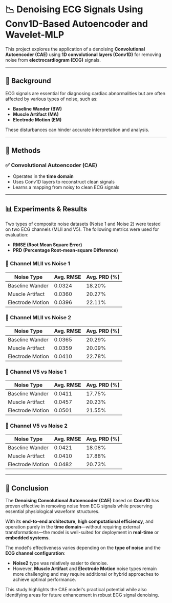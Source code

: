 # 📉 Denoising ECG Signals Using Conv1D-Based Autoencoder and Wavelet-MLP

This project explores the application of a denoising **Convolutional Autoencoder (CAE)** using **1D convolutional layers (Conv1D)** for removing noise from **electrocardiogram (ECG)** signals.

---

## 🧠 Background

ECG signals are essential for diagnosing cardiac abnormalities but are often affected by various types of noise, such as:

- **Baseline Wander (BW)**
- **Muscle Artifact (MA)**
- **Electrode Motion (EM)**

These disturbances can hinder accurate interpretation and analysis.

---

## 🧰 Methods

### ✅ Convolutional Autoencoder (CAE)

- Operates in the **time domain**
- Uses Conv1D layers to reconstruct clean signals
- Learns a mapping from noisy to clean ECG signals

---

## 📊 Experiments & Results

Two types of composite noise datasets (Noise 1 and Noise 2) were tested on two ECG channels (MLII and V5). The following metrics were used for evaluation:

- **RMSE (Root Mean Square Error)**
- **PRD (Percentage Root-mean-square Difference)**

### 🔬 Channel MLII vs Noise 1

| Noise Type       | Avg. RMSE | Avg. PRD (%) |
| ---------------- | --------- | ------------ |
| Baseline Wander  | 0.0324    | 18.20%       |
| Muscle Artifact  | 0.0360    | 20.27%       |
| Electrode Motion | 0.0396    | 22.11%       |

### 🔬 Channel MLII vs Noise 2

| Noise Type       | Avg. RMSE | Avg. PRD (%) |
| ---------------- | --------- | ------------ |
| Baseline Wander  | 0.0365    | 20.29%       |
| Muscle Artifact  | 0.0359    | 20.09%       |
| Electrode Motion | 0.0410    | 22.78%       |

### 🔬 Channel V5 vs Noise 1

| Noise Type       | Avg. RMSE | Avg. PRD (%) |
| ---------------- | --------- | ------------ |
| Baseline Wander  | 0.0411    | 17.75%       |
| Muscle Artifact  | 0.0457    | 20.23%       |
| Electrode Motion | 0.0501    | 21.55%       |

### 🔬 Channel V5 vs Noise 2

| Noise Type       | Avg. RMSE | Avg. PRD (%) |
| ---------------- | --------- | ------------ |
| Baseline Wander  | 0.0421    | 18.08%       |
| Muscle Artifact  | 0.0410    | 17.88%       |
| Electrode Motion | 0.0482    | 20.73%       |

---

## 🧾 Conclusion

The **Denoising Convolutional Autoencoder (CAE)** based on **Conv1D** has proven effective in removing noise from ECG signals while preserving essential physiological waveform structures.

With its **end-to-end architecture**, **high computational efficiency**, and operation purely in the **time domain**—without requiring external transformations—the model is well-suited for deployment in **real-time** or **embedded systems**.

The model's effectiveness varies depending on the **type of noise** and the **ECG channel configuration**:

- **Noise2** type was relatively easier to denoise.
- However, **Muscle Artifact** and **Electrode Motion** noise types remain more challenging and may require additional or hybrid approaches to achieve optimal performance.

This study highlights the CAE model's practical potential while also identifying areas for future enhancement in robust ECG signal denoising.
